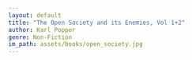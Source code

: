 ```yaml
---
layout: default
title: "The Open Society and its Enemies, Vol 1+2"
author: Karl Popper
genre: Non-Fiction
im_path: assets/books/open_society.jpg
---
```

